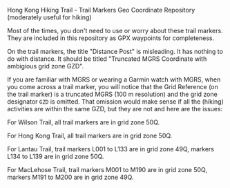 Hong Kong Hiking Trail - Trail Markers Geo Coordinate Repository (moderately useful for hiking)

Most of the times, you don't need to use or worry about these trail markers.
They are included in this repository as GPX waypoints for completeness.

On the trail markers, the title "Distance Post" is misleading. It has nothing to do with distance. It should be titled "Truncated MGRS Coordinate with ambigious grid zone GZD".

If you are familiar with MGRS or wearing a Garmin watch with MGRS, when you come across a trail marker, you will notice that the Grid Reference (on the trail marker) is a truncated MGRS (100 m resolution) and the grid zone designator `GZD` is omitted.
That omission would make sense if all the (hiking) activities are within the same GZD, but they are not and here are the issues:

For Wilson Trail, all trail markers are in grid zone 50Q.

For Hong Kong Trail, all trail markers are in grid zone 50Q.

For Lantau Trail, trail markers L001 to L133 are in grid zone 49Q, markers L134 to L139 are in grid zone 50Q. 

For MacLehose Trail, trail markers M001 to M190 are in grid zone 50Q, markers M191 to M200 are in grid zone 49Q. 
